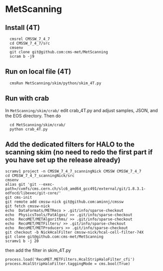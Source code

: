 # MetScanning
## Install (4T)
```
  cmsrel CMSSW_7_4_7
  cd CMSSW_7_4_7/src
  cmsenv
  git clone git@github.com:cms-met/MetScanning
  scram b -j9
  ```
## Run on local file (4T)
```
  cmsRun MetScanning/skim/python/skim_4T.py
```
## Run with crab
In ``MetScanning/skim/crab/`` edit crab_4T.py and adjust samples, JSON, and the EOS directory. 
Then do
```
  cd MetScanning/skim/crab/
  python crab_4T.py
```

## Add the dedicated filters for HALO to the scanning skim (no need to redo the first part if you have set up the release already)
```
scramv1 project -n CMSSW_7_4_7_scanningNick CMSSW CMSSW_7_4_7
cd CMSSW_7_4_7_scanningNick/src
cmsenv
alias git 'git --exec-path=/cvmfs/cms.cern.ch/slc6_amd64_gcc491/external/git/1.8.3.1-odfocd/libexec/git-core/'
git cms-init
git remote add cmssw-nick git@github.com:aminnj/cmssw
git fetch cmssw-nick
echo  DataFormats/METReco > .git/info/sparse-checkout
echo  PhysicsTools/PatAlgos/ >> .git/info/sparse-checkout
echo  RecoMET/METAlgorithms/ >> .git/info/sparse-checkout
echo  RecoMET/METFilters/ >> .git/info/sparse-checkout
echo  RecoMET/METProducers >> .git/info/sparse-checkout
git checkout -b NickHcalFilter cmssw-nick/hcal-cell-filter-74X
git clone git@github.com:cms-met/MetScanning
scramv1 b -j 20
```

then add the filter in skim_4T.py
  ```                                                                                  
process.load('RecoMET.METFilters.HcalStripHaloFilter_cfi')
process.HcalStripHaloFilter.taggingMode = cms.bool(True)
```


